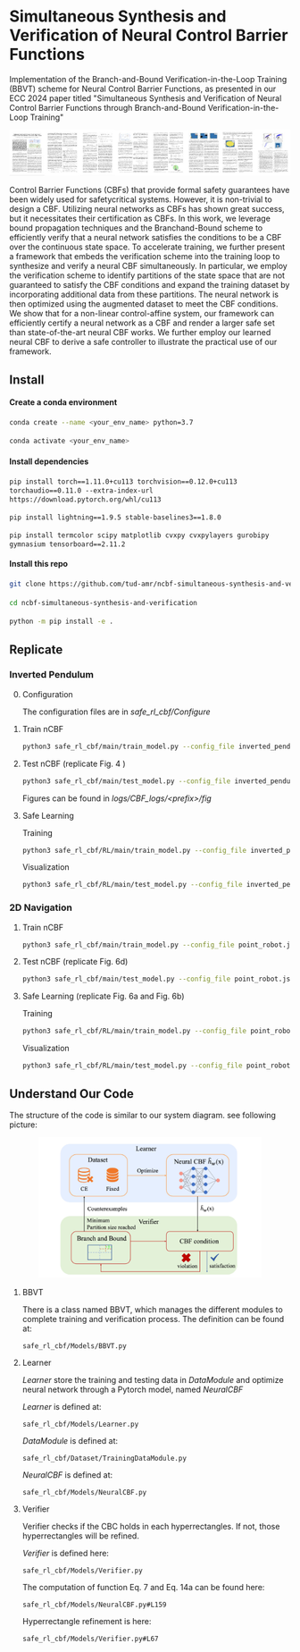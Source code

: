 # Simultaneous Synthesis and Verification of Neural Control Barrier Functions

Implementation of the Branch-and-Bound Verification-in-the-Loop Training (BBVT) scheme for Neural Control Barrier Functions, as presented in our ECC 2024 paper titled "Simultaneous Synthesis and Verification of Neural Control Barrier Functions through Branch-and-Bound Verification-in-the-Loop Training"

[![](assets/paper_teaser.jpg)](https://arxiv.org/pdf/2311.10438.pdf)

Control Barrier Functions (CBFs) that provide formal safety guarantees have been widely used for safetycritical systems. However, it is non-trivial to design a CBF. Utilizing neural networks as CBFs has shown great success,
but it necessitates their certification as CBFs. In this work, we leverage bound propagation techniques and the Branchand-Bound scheme to efficiently verify that a neural network satisfies the conditions to be a CBF over the continuous state space. To accelerate training, we further present a framework that embeds the verification scheme into the training loop to synthesize and verify a neural CBF simultaneously. In particular, we employ the verification scheme to identify partitions of the state space that are not guaranteed to satisfy the CBF conditions and expand the training dataset by incorporating additional data from these partitions. The neural network is then optimized using the augmented dataset to meet the CBF conditions. We show that for a non-linear control-affine system, our framework can efficiently certify a neural network as a CBF and render a larger safe set than state-of-the-art neural CBF works. We further employ our learned neural CBF to derive a safe controller to illustrate the practical use of our framework.



## Install

#### Create a conda environment
```bash
conda create --name <your_env_name> python=3.7

conda activate <your_env_name>
```

#### Install dependencies
```
pip install torch==1.11.0+cu113 torchvision==0.12.0+cu113 torchaudio==0.11.0 --extra-index-url https://download.pytorch.org/whl/cu113

pip install lightning==1.9.5 stable-baselines3==1.8.0

pip install termcolor scipy matplotlib cvxpy cvxpylayers gurobipy gymnasium tensorboard==2.11.2
```

#### Install this repo

```bash
git clone https://github.com/tud-amr/ncbf-simultaneous-synthesis-and-verification.git

cd ncbf-simultaneous-synthesis-and-verification

python -m pip install -e .
```

## Replicate 

### Inverted Pendulum
0. Configuration

    The configuration files are in *safe_rl_cbf/Configure*

1. Train nCBF

    ```bash
    python3 safe_rl_cbf/main/train_model.py --config_file inverted_pendulum.json
    ```

2. Test nCBF (replicate Fig. 4 )

    ```bash
    python3 safe_rl_cbf/main/test_model.py --config_file inverted_pendulum.json
    ```

    Figures can be found in *logs/CBF_logs/\<prefix\>/fig*

3. Safe Learning 

    Training
    ```bash
    python3 safe_rl_cbf/RL/main/train_model.py --config_file inverted_pendulum.json
    ```

    Visualization
    ```bash
    python3 safe_rl_cbf/RL/main/test_model.py --config_file inverted_pendulum.json
    ```

### 2D Navigation

1. Train nCBF

    ```bash
    python3 safe_rl_cbf/main/train_model.py --config_file point_robot.json
    ```

2. Test nCBF (replicate Fig. 6d)

    ```bash
    python3 safe_rl_cbf/main/test_model.py --config_file point_robot.json
    ```

3. Safe Learning (replicate Fig. 6a and Fig. 6b)

    Training
    ```bash
    python3 safe_rl_cbf/RL/main/train_model.py --config_file point_robot.json
    ```

    Visualization
    ```bash
    python3 safe_rl_cbf/RL/main/test_model.py --config_file point_robot.json
    ```

## Understand Our Code
The structure of the code is similar to our system diagram. see following picture:

<div style="text-align:center;">
<img src="assets/schematic_overview.jpg" alt="BBVT Scheme" width="400">
</div>

1. BBVT
  
    There is a class named BBVT, which manages the different modules to complete training and verification process. The definition can be found at:  

    ```
    safe_rl_cbf/Models/BBVT.py
    ```

2. Learner

    *Learner* store the training and testing data in *DataModule* and optimize neural network through a Pytorch model, named *NeuralCBF*

    *Learner* is defined at:
    ```
    safe_rl_cbf/Models/Learner.py
    ```

    *DataModule* is defined at: 
    ```
    safe_rl_cbf/Dataset/TrainingDataModule.py
    ```

    *NeuralCBF* is defined at: 
    ```
    safe_rl_cbf/Models/NeuralCBF.py
    ```

3. Verifier

    Verifier checks if the CBC holds in each hyperrectangles. If not, those hyperrectangles will be refined.

    *Verifier* is defined here: 
    ```
    safe_rl_cbf/Models/Verifier.py
    ```

    The computation of function Eq. 7 and Eq. 14a can be found here:
    ```
    safe_rl_cbf/Models/NeuralCBF.py#L159
    ```

    Hyperrectangle refinement is here:
    ```
    safe_rl_cbf/Models/Verifier.py#L67
    ```
